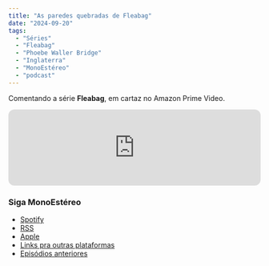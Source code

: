 ```yaml
---
title: "As paredes quebradas de Fleabag"
date: "2024-09-20"
tags: 
  - "Séries"
  - "Fleabag"
  - "Phoebe Waller Bridge"
  - "Inglaterra"
  - "MonoEstéreo"
  - "podcast"
---
```


Comentando a série **Fleabag**, em cartaz no Amazon Prime Video.

<iframe style="border-radius:12px" src="https://open.spotify.com/embed/episode/2onfhdSiomPunugvhrgRxm?utm_source=generator&theme=0" width="100%" height="152" frameBorder="0" allowfullscreen="" allow="autoplay; clipboard-write; encrypted-media; fullscreen; picture-in-picture" loading="lazy"></iframe>

### Siga MonoEstéreo
- [Spotify](https://open.spotify.com/show/2bidmXKV642XSlMt4tGHxd)
- [RSS](https://anchor.fm/s/2a62640/podcast/rss)
- [Apple](https://podcasts.apple.com/us/podcast/monoest%C3%A9reo/id1353824401)
- [Links pra outras plataformas](https://podcasters.spotify.com/pod/show/monoestereo)
- [Episódios anteriores](https://eduf.me/tags/monoestereo/)